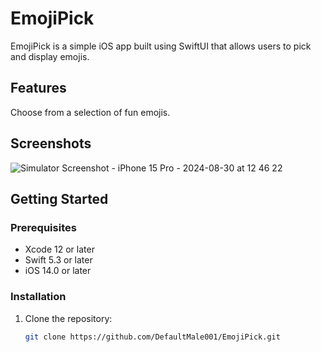 # EmojiPick

EmojiPick is a simple iOS app built using SwiftUI that allows users to pick and display emojis.

## Features

Choose from a selection of fun emojis.

## Screenshots

![Simulator Screenshot - iPhone 15 Pro - 2024-08-30 at 12 46 22](https://github.com/user-attachments/assets/3eee2f00-d96f-4581-8a83-fa5375ca661c)


## Getting Started

### Prerequisites

- Xcode 12 or later
- Swift 5.3 or later
- iOS 14.0 or later

### Installation

1. Clone the repository:
   ```bash
   git clone https://github.com/DefaultMale001/EmojiPick.git
